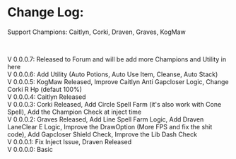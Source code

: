 ﻿# Change Log:

Support Champions: Caitlyn, Corki, Draven, Graves, KogMaw <br>

<br>

V 0.0.0.7: Released to Forum and will be add more Champions and Utility in here <br>
V 0.0.0.6: Add Utility (Auto Potions, Auto Use Item, Cleanse, Auto Stack) <br>
V 0.0.0.5: KogMaw Released, Improve Caitlyn Anti Gapcloser Logic, Change Corki R Hp (defaut 100%) <br>
V 0.0.0.4: Caitlyn Released <br>
V 0.0.0.3: Corki Released, Add Circle Spell Farm (it's also work with Cone Spell), Add the Champion Check at inject time<br>
V 0.0.0.2: Graves Released, Add Line Spell Farm Logic, Add Draven LaneClear E Logic, Improve the DrawOption (More FPS and fix the shit code), Add Gapcloser Shield Check, Improve the Lib Dash Check<br>
V 0.0.0.1: Fix Inject Issue, Draven Released<br>
V 0.0.0.0: Basic<br>